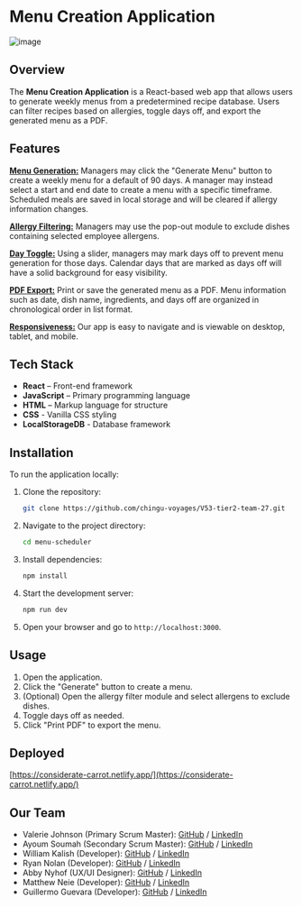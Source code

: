 # Menu Creation Application

![image](https://github.com/user-attachments/assets/105f4a54-b23d-4435-b4e4-8f3c089795b8)


## Overview
The **Menu Creation Application** is a React-based web app that allows users to generate weekly menus from a predetermined recipe database. Users can filter recipes based on allergies, toggle days off, and export the generated menu as a PDF.

## Features

**<u>Menu Generation:</u>**
Managers may click the "Generate Menu" button to create a weekly menu for a default of 90 days. A manager may instead select a start and end date to create a menu with a specific timeframe. Scheduled meals are saved in local storage and will be cleared if allergy information changes.

**<u>Allergy Filtering:</u>**
Managers may use the pop-out module to exclude dishes containing selected employee allergens.

**<u>Day Toggle:</u>**
Using a slider, managers may mark days off to prevent menu generation for those days. Calendar days that are marked as days off will have a solid background for easy visibility.

**<u>PDF Export:</u>**
Print or save the generated menu as a PDF. Menu information such as date, dish name, ingredients, and days off are organized in chronological order in list format.

**<u>Responsiveness:</u>**
Our app is easy to navigate and is viewable on desktop, tablet, and mobile.

## Tech Stack
- **React** – Front-end framework
- **JavaScript** – Primary programming language
- **HTML** – Markup language for structure
- **CSS** - Vanilla CSS styling
- **LocalStorageDB** - Database framework

## Installation
To run the application locally:

1. Clone the repository:
   ```sh
   git clone https://github.com/chingu-voyages/V53-tier2-team-27.git
   ```
2. Navigate to the project directory:
   ```sh
   cd menu-scheduler
   ```
3. Install dependencies:
   ```sh
   npm install
   ```
4. Start the development server:
   ```sh
   npm run dev
   ```
5. Open your browser and go to `http://localhost:3000`.

## Usage
1. Open the application.
2. Click the "Generate" button to create a menu.
3. (Optional) Open the allergy filter module and select allergens to exclude dishes.
4. Toggle days off as needed.
5. Click "Print PDF" to export the menu.

## Deployed
[https://considerate-carrot.netlify.app/](https://considerate-carrot.netlify.app/)

## Our Team

- Valerie Johnson (Primary Scrum Master): [GitHub](https://github.com/johnsonval) / [LinkedIn](https://linkedin.com/in/valeriemichellejohnson)
- Ayoum Soumah (Secondary Scrum Master): [GitHub](https://github.com/fodelaye26) / [LinkedIn](https://linkedin.com/in/asoumahpm/)
- William Kalish (Developer): [GitHub](https://github.com/williamk31) / [LinkedIn](https://linkedin.com/in/william-kalish)
- Ryan Nolan (Developer): [GitHub](https://github.com/ryannolanco) / [LinkedIn](https://www.linkedin.com/in/ryannolanco/)
- Abby Nyhof (UX/UI Designer): [GitHub](https://github.com/abbynyhof) / [LinkedIn](https://www.linkedin.com/in/abbynyhof/)
- Matthew Neie (Developer): [GitHub](https://github.com/MatthewNeie) / [LinkedIn](https://linkedin.com/in/matthew-neie)
- Guillermo Guevara (Developer): [GitHub](https://github.com/guillermoguevara887) / [LinkedIn](https://www.linkedin.com/in/guillermo-guevara-6758a51a0)
